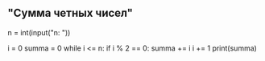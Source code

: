 ## "Сумма четных чисел"

n = int(input("n: "))

i = 0
summa = 0
while i <= n:
    if i % 2 == 0:
        summa += i
    i += 1
print(summa)
